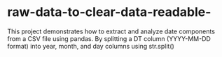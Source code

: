 # raw-data-to-clear-data-readable-
This project demonstrates how to extract and analyze date components from a CSV file using pandas. By splitting a DT column (YYYY-MM-DD format) into year, month, and day columns using str.split()
